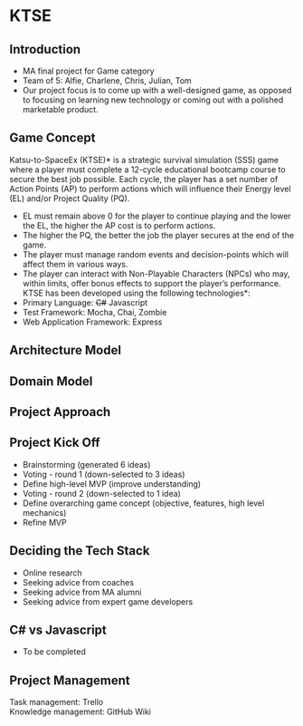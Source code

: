 # KTSE

## Introduction
* MA final project for Game category
* Team of 5: Alfie, Charlene, Chris, Julian, Tom
* Our project focus is to come up with a well-designed game, as opposed to focusing on learning new technology or coming out with a polished marketable product.

## Game Concept
Katsu-to-SpaceEx (KTSE)* is a strategic survival simulation (SSS) game where a player must complete a 12-cycle educational bootcamp course to secure the best job possible. Each cycle, the player has a set number of Action Points (AP) to perform actions which will influence their Energy level (EL) and/or Project Quality (PQ).
* EL must remain above 0 for the player to continue playing and the lower the EL, the higher the AP cost is to perform actions.
* The higher the PQ, the better the job the player secures at the end of the game.
* The player must manage random events and decision-points which will affect them in various ways.
* The player can interact with Non-Playable Characters (NPCs) who may, within limits, offer bonus effects to support the player’s performance.
KTSE has been developed using the following technologies*:
* Primary Language: <del>C#</del> Javascript
* Test Framework: Mocha, Chai, Zombie
* Web Application Framework: Express

## Architecture Model

## Domain Model

## Project Approach

## Project Kick Off
* Brainstorming (generated 6 ideas)
* Voting - round 1 (down-selected to 3 ideas)
* Define high-level MVP (improve understanding)
* Voting - round 2 (down-selected to 1 idea)
* Define overarching game concept (objective, features, high level mechanics)
* Refine MVP

## Deciding the Tech Stack
* Online research
* Seeking advice from coaches
* Seeking advice from MA alumni
* Seeking advice from expert game developers

## C# vs Javascript
* To be completed


## Project Management
Task management: Trello  
Knowledge management: GitHub Wiki
